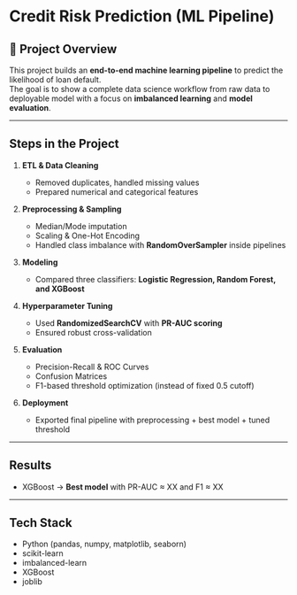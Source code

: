 # Credit Risk Prediction (ML Pipeline)

## 📌 Project Overview
This project builds an **end-to-end machine learning pipeline** to predict the likelihood of loan default.  
The goal is to show a complete data science workflow from raw data to deployable model with a focus on **imbalanced learning** and **model evaluation**.

---

##  Steps in the Project
1. **ETL & Data Cleaning**  
   - Removed duplicates, handled missing values  
   - Prepared numerical and categorical features  

2. **Preprocessing & Sampling**  
   - Median/Mode imputation  
   - Scaling & One-Hot Encoding  
   - Handled class imbalance with **RandomOverSampler** inside pipelines  

3. **Modeling**  
   - Compared three classifiers: **Logistic Regression, Random Forest, and XGBoost**  

4. **Hyperparameter Tuning**  
   - Used **RandomizedSearchCV** with **PR-AUC scoring**  
   - Ensured robust cross-validation  

5. **Evaluation**  
   - Precision-Recall & ROC Curves  
   - Confusion Matrices  
   - F1-based threshold optimization (instead of fixed 0.5 cutoff)  

6. **Deployment**  
   - Exported final pipeline with preprocessing + best model + tuned threshold  

---

## Results
- XGBoost → **Best model** with PR-AUC ≈ XX and F1 ≈ XX  

---

## Tech Stack
- Python (pandas, numpy, matplotlib, seaborn)  
- scikit-learn  
- imbalanced-learn  
- XGBoost  
- joblib  

